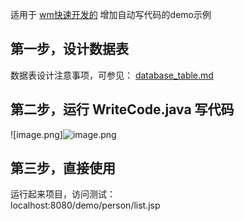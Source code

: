 适用于 [wm快速开发的](http://wm.zvo.cn) 增加自动写代码的demo示例  

## 第一步，设计数据表
数据表设计注意事项，可参见： [database_table.md](database_table.md)

## 第二步，运行 WriteCode.java 写代码

![image.png]![image.png](./else/wm_demo_writecode_run.gif) 


## 第三步，直接使用
运行起来项目，访问测试：  
localhost:8080/demo/person/list.jsp
